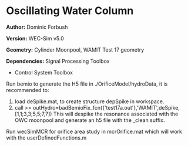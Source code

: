 # Oscillating Water Column

**Author:** Dominic Forbush

**Version:** WEC-Sim v5.0

**Geometry:** Cylinder Moonpool, WAMIT Test 17 geometry

**Dependencies:** Signal Processing Toolbox

* Control System Toolbox

Run bemio to generate the H5 file in ./OrificeModel/hydroData, it is recommended to:
1) load deSpike.mat, to create structure depSpike in workspace.
2) call >> outHydro=badBemioFix_fcn({'test17a.out'},'WAMIT',deSpike,[1,1;3,3;5,5;7,7])
This will despike the resonance associated with the OWC moonpool and generate an h5
file with the _clean suffix.

Run wecSimMCR for orifice area study in mcrOrifice.mat which will work with the
userDefinedFunctions.m
